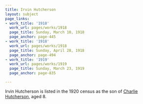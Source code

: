 ```yaml
---
title: Irvin Hutcherson
layout: subject
page_links:
- work_title: '1918'
  work_url: pages/works/1918
  page_title: Sunday, March 10, 1918
  page_anchor: page-445
- work_title: '1918'
  work_url: pages/works/1918
  page_title: Sunday, April 28, 1918
  page_anchor: page-494
- work_title: '1919'
  work_url: pages/works/1919
  page_title: Sunday, March 23, 1919
  page_anchor: page-835

---
```

<p>Irvin Hutcherson is listed in the 1920 census as the son of <a href='../subjects/7675' title='Charlie Hutcherson'>Charlie Hutcherson</a>, aged 8.</p>